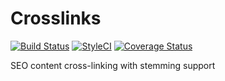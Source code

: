 # Crosslinks

[![Build Status](https://travis-ci.org/deadem/crosslinks.svg)](https://travis-ci.org/deadem/crosslinks)
[![StyleCI](https://styleci.io/repos/74338894/shield)](https://styleci.io/repos/74338894)
[![Coverage Status](https://coveralls.io/repos/github/deadem/crosslinks/badge.svg?branch=master)](https://coveralls.io/github/deadem/crosslinks?branch=master)

SEO content cross-linking with stemming support

